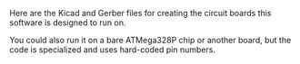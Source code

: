 Here are the Kicad and Gerber files for creating the circuit boards this software is designed to run on.

You could also run it on a bare ATMega328P chip or another board, but the code is specialized and uses hard-coded pin numbers.

